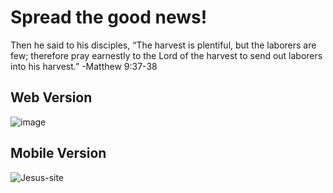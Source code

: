 # Spread the good news!

Then he said to his disciples, “The harvest is plentiful, but the laborers are few; therefore pray earnestly to the Lord of the harvest to send out laborers into his harvest.” -Matthew 9:37-38


## Web Version

![image](https://github.com/rafaelnacle/splash-page/assets/54647722/325dfb68-874b-484c-960f-9617145e38ff)


## Mobile Version
![Jesus-site](https://github.com/rafaelnacle/splash-page/assets/54647722/317ebcef-1cda-46b3-958f-0714f4f745cc)

